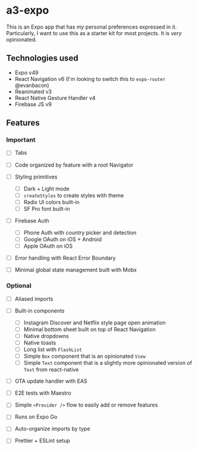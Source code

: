 # a3-expo

This is an Expo app that has _my_ personal preferences expressed in it. Particularly, I want to use this as a starter kit for most projects. It is _very_ opinionated.

## Technologies used
- Expo v49
- React Navigation v6 (I'm looking to switch this to `expo-router` @evanbacon)
- Reanimated v3
- React Native Gesture Handler v4
- Firebase JS v9



## Features
### Important
- [ ] Tabs
- [ ] Code organized by feature with a root Navigator
- [ ] Styling primitives
  - [ ] Dark + Light mode
  - [ ] `createStyles` to create styles with theme
  - [ ] Radix UI colors built-in
  - [ ] SF Pro font built-in
- [ ] Firebase Auth
  - [ ] Phone Auth with country picker and detection
  - [ ] Google OAuth on iOS + Android
  - [ ] Apple OAuth on iOS
- [ ] Error handling with React Error Boundary
- [ ] Minimal global state management built with Mobx


### Optional
- [ ] Aliased imports
- [ ] Built-in components
  - [ ] Instagram Discover and Netflix style page open animation
  - [ ] Minimal bottom sheet built on top of React Navigation
  - [ ] Native dropdowns
  - [ ] Native toasts
  - [ ] Long list with `FlashList`
  - [ ] Simple `Box` component that is an opinionated `View`
  - [ ] Simple `Text` component that is a slightly more opinionated version of `Text` from react-native
- [ ] OTA update handler with EAS
- [ ] E2E tests with Maestro
- [ ] Simple `<Provider />` flow to easily add or remove features
- [ ] Runs on Expo Go
- [ ] Auto-organize imports by type
- [ ] Prettier + ESLint setup

